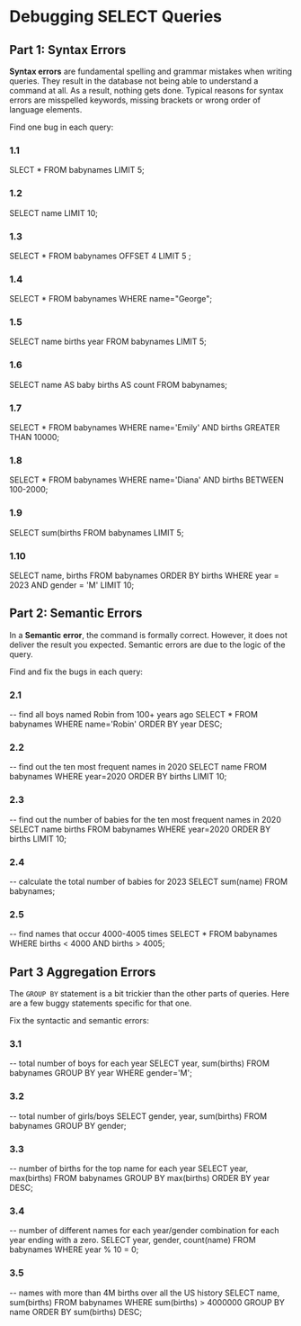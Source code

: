
# Debugging SELECT Queries

## Part 1: Syntax Errors

**Syntax errors** are fundamental spelling and grammar mistakes when writing queries.
They result in the database not being able to understand a command at all.
As a result, nothing gets done.
Typical reasons for syntax errors are misspelled keywords, missing brackets or wrong order of language elements.

Find one bug in each query:

### 1.1

SLECT * FROM babynames LIMIT 5; 

### 1.2

SELECT name LIMIT 10;

### 1.3

SELECT * FROM babynames OFFSET 4 LIMIT 5 ;

### 1.4

SELECT * FROM babynames WHERE name="George";

### 1.5

SELECT name births year FROM babynames LIMIT 5;

### 1.6

SELECT name AS baby births AS count FROM babynames;

### 1.7

SELECT * FROM babynames 
WHERE name='Emily' AND births GREATER THAN 10000;

### 1.8

SELECT * FROM babynames 
WHERE name='Diana' AND births BETWEEN 100-2000;

### 1.9

SELECT sum(births FROM babynames LIMIT 5;

### 1.10

SELECT name, births 
FROM babynames 
ORDER BY births
WHERE year = 2023 AND gender = 'M' 
LIMIT 10;


## Part 2: Semantic Errors

In a **Semantic error**, the command is formally correct.
However, it does not deliver the result you expected.
Semantic errors are due to the logic of the query.

Find and fix the bugs in each query:

### 2.1

-- find all boys named Robin from 100+ years ago
SELECT * FROM babynames WHERE name='Robin' ORDER BY year DESC;

### 2.2

-- find out the ten most frequent names in 2020
SELECT name FROM babynames 
WHERE year=2020
ORDER BY births
LIMIT 10;

### 2.3

-- find out the number of babies for the ten most frequent names in 2020
SELECT name births FROM babynames
WHERE year=2020
ORDER BY births
LIMIT 10;

### 2.4

-- calculate the total number of babies for 2023
SELECT sum(name) FROM babynames;

### 2.5

-- find names that occur 4000-4005 times
SELECT * FROM babynames WHERE births < 4000 AND births > 4005;


## Part 3 Aggregation Errors

The `GROUP BY` statement is a bit trickier than the other parts of queries.
Here are a few buggy statements specific for that one.

Fix the syntactic and semantic errors:

### 3.1

-- total number of boys for each year
SELECT year, sum(births) FROM babynames GROUP BY year WHERE gender='M';

### 3.2

-- total number of girls/boys
SELECT gender, year, sum(births) FROM babynames GROUP BY gender;

### 3.3

-- number of births for the top name for each year
SELECT year, max(births) FROM babynames GROUP BY max(births) ORDER BY year DESC;

### 3.4

-- number of different names for each year/gender combination for each year ending with a zero.
SELECT year, gender, count(name) FROM babynames WHERE year % 10 = 0;

### 3.5

-- names with more than 4M births over all the US history
SELECT name, sum(births) FROM babynames WHERE sum(births) > 4000000 GROUP BY name ORDER BY sum(births) DESC;
